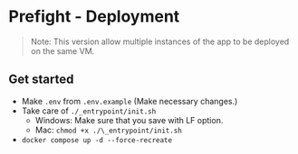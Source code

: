 # Prefight - Deployment

> Note: This version allow multiple instances of the app to be deployed on the same VM.

## Get started

- Make `.env` from `.env.example` (Make necessary changes.)
- Take care of `./_entrypoint/init.sh`
  - Windows: Make sure that you save with LF option.
  - Mac: `chmod +x ./\_entrypoint/init.sh`
- `docker compose up -d --force-recreate`
